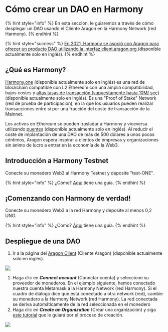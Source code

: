 # Cómo crear un DAO en Harmony

{% hint style="info" %}
En esta sección, le guiaremos a través de cómo desplegar un DAO usando el Cliente Aragon en la Harmony Network (red Harmony).
{% endhint %}

{% hint style="success" %}
[En 2021, Harmony se asoció con Aragon para ofrecer un producto DAO utilizando la interfaz client.aragon.org ](https://blog.aragon.org/aragon-client-deployed-on-harmony/)(disponible actualmente solo en inglés).
{% endhint %}

## ¿Qué es Harmony?

[Harmony.one](https://www.harmony.one) (disponible actualmente solo en inglés) es una red de blockchain compatible con L2 Ethereum con una amplia compatibilidad, bajos costes y [altas tasas de transacción (supuestamente hasta 10M/ sec)](https://medium.com/@aervinaervin/harmony-10million-transactions-per-second-e8161b7b7f61) (disponible actualmente solo en inglés). Es una "Proof of Stake" Network (red de prueba de participación), en la que los usuarios pueden realizar transacciones entre sí por una fracción del coste de transacción de la Mainnet.&#x20;

Los activos en Ethereum se pueden trasladar a Harmony y viceversa utilizando [puentes](https://docs.harmony.one/home/general/horizon-bridge/bridging-eth-one) (disponible actualmente solo en inglés). Al reducir el coste de implantación de una DAO de más de 500 dólares a unos pocos céntimos, Aragon espera inspirar a cientos de empresas y organizaciones sin ánimo de lucro a entrar en la economía de la Web3.

## Introducción a Harmony Testnet

Conecte su monedero Web3 al Harmony Testnet y deposite "test-ONE".

{% hint style="info" %}
¿Cómo? [Aquí](../set-up-metamask/getting-started-with-harmony-testnet.md) tiene una guía.
{% endhint %}

## ¡Comenzando con Harmony de verdad!

Conecte su monedero Web3 a la red Harmony y deposite al menos 0,2 UNO.

{% hint style="info" %}
¿Cómo? [Aquí](../set-up-metamask/getting-started-with-harmony.md) tiene una guía.
{% endhint %}

## Despliegue de una DAO

1. Ir a la página del [Aragon Client](https://client.aragon.org/#/) (Cliente Aragon) (disponible actualmente solo en inglés).

![](../../.gitbook/assets/file-WwpvtTSvLt.png)

1. Haga clic en _**Connect account**_ (Conectar cuenta) y seleccione su proveedor de monederos. En el ejemplo siguiente, hemos conectado nuestra cuenta Metamask a la Harmony Network (red Harmony). Si el cuadro de diálogo dice que está conectado a otra network (red), cambie su monedero a la Harmony Network (red Harmony). La red conectada se deriva automáticamente de la red seleccionada en el monedero
2. Haga clic en _**Create an Organization**_ (Crear una organización) y siga [este tutorial](how-to-create-a-dao-using-aragon-client/) que le guiará por el proceso de creación.

![](https://d33v4339jhl8k0.cloudfront.net/docs/assets/5c98a4fe0428633d2cf3fcf7/images/61db019ca6a5ee76d8a2e9cd/file-xKHkRPU0F6.png)
